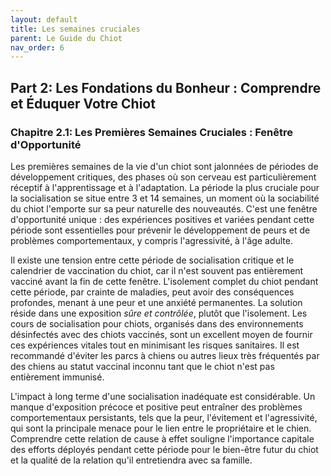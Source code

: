 ```yaml
---
layout: default
title: Les semaines cruciales
parent: Le Guide du Chiot
nav_order: 6
---
```


## **Part 2: Les Fondations du Bonheur : Comprendre et Éduquer Votre Chiot**

### **Chapitre 2.1: Les Premières Semaines Cruciales : Fenêtre d'Opportunité**

Les premières semaines de la vie d'un chiot sont jalonnées de périodes de développement critiques, des phases où son cerveau est particulièrement réceptif à l'apprentissage et à l'adaptation. La période la plus cruciale pour la socialisation se situe entre 3 et 14 semaines, un moment où la sociabilité du chiot l'emporte sur sa peur naturelle des nouveautés. C'est une fenêtre d'opportunité unique : des expériences positives et variées pendant cette période sont essentielles pour prévenir le développement de peurs et de problèmes comportementaux, y compris l'agressivité, à l'âge adulte.

Il existe une tension entre cette période de socialisation critique et le calendrier de vaccination du chiot, car il n'est souvent pas entièrement vacciné avant la fin de cette fenêtre. L'isolement complet du chiot pendant cette période, par crainte de maladies, peut avoir des conséquences profondes, menant à une peur et une anxiété permanentes. La solution réside dans une exposition *sûre et contrôlée*, plutôt que l'isolement. Les cours de socialisation pour chiots, organisés dans des environnements désinfectés avec des chiots vaccinés, sont un excellent moyen de fournir ces expériences vitales tout en minimisant les risques sanitaires. Il est recommandé d'éviter les parcs à chiens ou autres lieux très fréquentés par des chiens au statut vaccinal inconnu tant que le chiot n'est pas entièrement immunisé.

L'impact à long terme d'une socialisation inadéquate est considérable. Un manque d'exposition précoce et positive peut entraîner des problèmes comportementaux persistants, tels que la peur, l'évitement et l'agressivité, qui sont la principale menace pour le lien entre le propriétaire et le chien. Comprendre cette relation de cause à effet souligne l'importance capitale des efforts déployés pendant cette période pour le bien-être futur du chiot et la qualité de la relation qu'il entretiendra avec sa famille. 